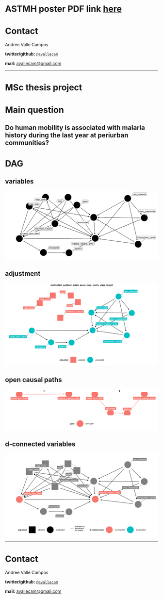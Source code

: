 ASTMH poster PDF link [here](https://github.com/avallecam/movmal/blob/master/poster/astmh_poster-ValleAA-20191118.pdf)
======================================================================================================================

Contact
=======

Andree Valle Campos

**twitter/github:** [`@avallecam`](https://twitter.com/avallecam)

**mail:**
<a href="mailto:avallecam@gmail.com" class="email">avallecam@gmail.com</a>

------------------------------------------------------------------------

MSc thesis project
==================

Main question
=============

Do human mobility is associated with malaria history during the last year at periurban communities?
---------------------------------------------------------------------------------------------------

DAG
===

variables
---------

![Fig. 1](figure/01-mcie_dag.png)

adjustment
----------

![Fig. 2](figure/02-mcie_dag-adjusted.png)

open causal paths
-----------------

![Fig. 3](figure/03-mcie_dag-paths.png)

d-connected variables
---------------------

![Fig. 4](figure/04-mcie_dag-dconnected_variables.png)

------------------------------------------------------------------------

Contact
=======

Andree Valle Campos

**twitter/github:** [`@avallecam`](https://twitter.com/avallecam)

**mail:**
<a href="mailto:avallecam@gmail.com" class="email">avallecam@gmail.com</a>

